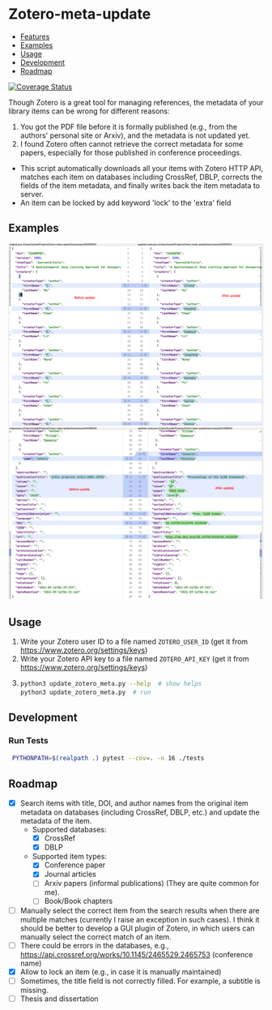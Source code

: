 # Zotero-meta-update
* [Features](#Features)
* [Examples](#Examples)
* [Usage](#Usage)
* [Development](#Development)
* [Roadmap](#Roadmap)

[![Coverage Status](https://coveralls.io/repos/github/lizeyan/Zotero-meta-update/badge.svg?branch=dev)](https://coveralls.io/github/lizeyan/Zotero-meta-update?branch=dev)

Though Zotero is a great tool for managing references, the metadata of your library items can be wrong for different reasons:
1. You got the PDF file before it is formally published (e.g., from the authors' personal site or Arxiv), and the metadata is not updated yet.
2. I found Zotero often cannot retrieve the correct metadata for some papers, especially for those published in conference proceedings.

- This script automatically downloads all your items with Zotero HTTP API, matches each item on databases including CrossRef, DBLP, corrects the fields of the item metadata, and finally writes back the item metadata to server.
- An item can be locked by add keyword 'lock' to the 'extra' field


## Examples
![example1](figs/example1.png)
![example1](figs/example2.png)

## Usage
1. Write your Zotero user ID to a file named `ZOTERO_USER_ID` (get it from https://www.zotero.org/settings/keys)
2. Write your Zotero API key to a file named `ZOTERO_API_KEY` (get it from https://www.zotero.org/settings/keys)
3. ``` bash
   python3 update_zotero_meta.py --help  # show helps
   python3 update_zotero_meta.py  # run
   ```
   

## Development
### Run Tests
```bash
 PYTHONPATH=$(realpath .) pytest --cov=. -n 16 ./tests
```


## Roadmap
- [x] Search items with title, DOI, and author names from the original item metadata on databases (including CrossRef, DBLP, etc.) and update the metadata of the item.
  - Supported databases:
    - [x] CrossRef
    - [x] DBLP
  - Supported item types:
    - [x] Conference paper
    - [x] Journal articles
    - [ ] Arxiv papers (informal publications) (They are quite common for me).
    - [ ] Book/Book chapters
- [ ] Manually select the correct item from the search results when there are multiple matches (currently I raise an exception in such cases). I think it should be better to develop a GUI plugin of Zotero, in which users can manually select the correct match of an item.
- [ ] There could be errors in the databases, e.g., https://api.crossref.org/works/10.1145/2465529.2465753 (conference name)
- [x] Allow to lock an item (e.g., in case it is manually maintained)
- [ ] Sometimes, the title field is not correctly filled. For example, a subtitle is missing.
- [ ] Thesis and dissertation